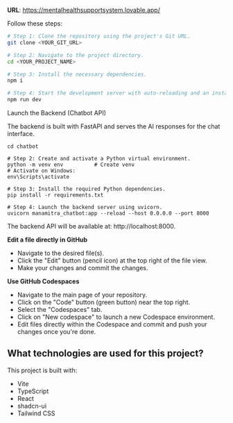 

**URL**: https://mentalhealthsupportsystem.lovable.app/


Follow these steps:

```sh
# Step 1: Clone the repository using the project's Git URL.
git clone <YOUR_GIT_URL>

# Step 2: Navigate to the project directory.
cd <YOUR_PROJECT_NAME>

# Step 3: Install the necessary dependencies.
npm i

# Step 4: Start the development server with auto-reloading and an instant preview.
npm run dev
```

Launch the Backend (Chatbot API)

The backend is built with FastAPI and serves the AI responses for the chat interface.

```# Step 1: Navigate to the backend directory.
cd chatbot

# Step 2: Create and activate a Python virtual environment.
python -m venv env          # Create venv
# Activate on Windows:
env\Scripts\activate

# Step 3: Install the required Python dependencies.
pip install -r requirements.txt

# Step 4: Launch the backend server using uvicorn.
uvicorn manamitra_chatbot:app --reload --host 0.0.0.0 --port 8000

```
The backend API will be available at: http://localhost:8000.

**Edit a file directly in GitHub**

- Navigate to the desired file(s).
- Click the "Edit" button (pencil icon) at the top right of the file view.
- Make your changes and commit the changes.

**Use GitHub Codespaces**

- Navigate to the main page of your repository.
- Click on the "Code" button (green button) near the top right.
- Select the "Codespaces" tab.
- Click on "New codespace" to launch a new Codespace environment.
- Edit files directly within the Codespace and commit and push your changes once you're done.

## What technologies are used for this project?

This project is built with:

- Vite
- TypeScript
- React
- shadcn-ui
- Tailwind CSS

